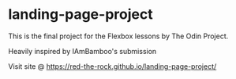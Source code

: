 # landing-page-project
 
This is the final project for the Flexbox lessons by The Odin Project.

Heavily inspired by IAmBamboo's submission

Visit site @ https://red-the-rock.github.io/landing-page-project/


